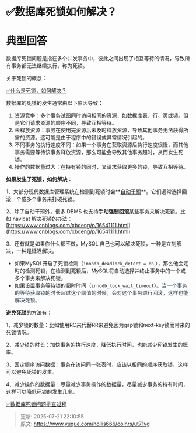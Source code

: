 # ✅数据库死锁如何解决？

# 典型回答


数据库死锁问题是指在多个并发事务中，彼此之间出现了相互等待的情况，导致所有事务都无法继续执行，称为死锁。



关于死锁的概念：

[✅什么是死锁，如何解决？](https://www.yuque.com/hollis666/oolnrs/mtdxsd)



数据库的死锁的发生通常由以下原因导致：

1. 资源竞争：多个事务试图同时访问相同的资源，如数据库表、行、页或锁。但是它们请求资源的顺序不同，导致互相等待。
2. 未释放资源：事务在使用完资源后未及时释放资源，导致其他事务无法获得所需的资源。这可能是由于程序中的错误或异常情况引起的。
3. 不同事务的执行速度不同：如果一个事务在获取资源后执行速度很慢，而其他事务需要等待该事务释放资源，那么可能会导致其他事务超时，从而发生死锁。
4. 操作的数据量过大：在持有锁的同时，又请求获取更多的锁，导致互相等待。





**如果发生了死锁，如何解决**：

1、大部分现代数据库管理系统在检测到死锁时会**<u>自动干预</u>**。它们通常选择回滚一个或多个事务来打破死锁。

2、除了自动干预外，很多 DBMS 也支持**手动强制回滚**某些事务来解决死锁。比如 navicat 解决死锁的办法：[https://www.cnblogs.com/xbdeng/p/16541111.html](https://www.cnblogs.com/xbdeng/p/16541111.html)

3、还有就是如果你什么都不做，MySQL 自己也可以解决死锁，一种是立刻解决，一种是延迟解决。

+ 如果MySQL开启了死锁检测（`innodb_deadlock_detect = on` ），那么他会定时的检测死锁，在检测到死锁后，MySQL将自动选择并终止事务中的一个或多个事务来解决死锁。
+ 如果设置事务等待锁的超时时间（`innodb_lock_wait_timeout`）<font style="color:rgb(44, 62, 80);">。当一个事务的等待获取锁的时长超过这个阈值的时候，会对这个事务进行回滚，这样也能解决死锁。</font>

  


**避免死锁**的方法有：

1、减少锁的数量：比如使用RC来代替RR来避免因为gap锁和next-key锁而带来的死锁情况。

2、减少锁的时长：加快事务的执行速度，降低执行时间，也能减少死锁发生的概率。

3、固定顺序访问数据：事务在访问同一张表时，应该以相同的顺序获取锁，这样可以避免死锁的发生。

4、减少操作的数据量：尽量减少事务操作的数据量，尽量减少事务的持有时间，这样可以降低死锁的发生几率。



[✅数据库死锁问题排查过程](https://www.yuque.com/hollis666/oolnrs/yywypm)



> 更新: 2025-07-21 22:10:55  
> 原文: <https://www.yuque.com/hollis666/oolnrs/ut71vg>